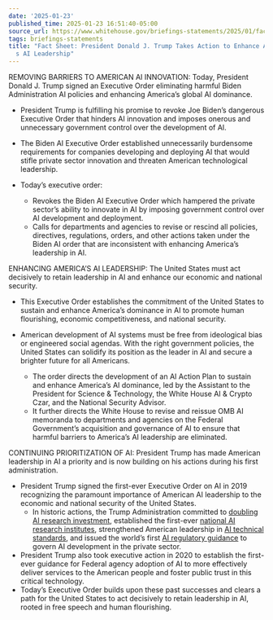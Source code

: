 ```yaml
---
date: '2025-01-23'
published_time: 2025-01-23 16:51:40-05:00
source_url: https://www.whitehouse.gov/briefings-statements/2025/01/fact-sheet-president-donald-j-trump-takes-action-to-enhance-americas-ai-leadership/
tags: briefings-statements
title: "Fact Sheet: President Donald J. Trump Takes Action to Enhance America\u2019\
  s AI Leadership"
---
```

 
REMOVING BARRIERS TO AMERICAN AI INNOVATION: Today, President Donald J.
Trump signed an Executive Order eliminating harmful Biden Administration
AI policies and enhancing America’s global AI dominance.

-   President Trump is fulfilling his promise to revoke Joe Biden’s
    dangerous Executive Order that hinders AI innovation and imposes
    onerous and unnecessary government control over the development of
    AI.
-   The Biden AI Executive Order established unnecessarily burdensome
    requirements for companies developing and deploying AI that would
    stifle private sector innovation and threaten American technological
    leadership.
-   Today’s executive order:
    -   Revokes the Biden AI Executive Order which hampered the private
        sector’s ability to innovate in AI by imposing government
        control over AI development and deployment.

    <!-- -->

    -   Calls for departments and agencies to revise or rescind all
        policies, directives, regulations, orders, and other actions
        taken under the Biden AI order that are inconsistent with
        enhancing America’s leadership in AI.

ENHANCING AMERICA’S AI LEADERSHIP: The United States must act decisively
to retain leadership in AI and enhance our economic and national
security.

-   This Executive Order establishes the commitment of the United States
    to sustain and enhance America’s dominance in AI to promote human
    flourishing, economic competitiveness, and national security.
-   American development of AI systems must be free from ideological
    bias or engineered social agendas. With the right government
    policies, the United States can solidify its position as the leader
    in AI and secure a brighter future for all Americans.
    -   The order directs the development of an AI Action Plan to
        sustain and enhance America’s AI dominance, led by the Assistant
        to the President for Science & Technology, the White House AI &
        Crypto Czar, and the National Security Advisor.

    <!-- -->

    -   It further directs the White House to revise and reissue OMB AI
        memoranda to departments and agencies on the Federal
        Government’s acquisition and governance of AI to ensure that
        harmful barriers to America’s AI leadership are eliminated.

CONTINUING PRIORITIZATION OF AI: President Trump has made American
leadership in AI a priority and is now building on his actions during
his first administration.

-   President Trump signed the first-ever Executive Order on AI in 2019
    recognizing the paramount importance of American AI leadership to
    the economic and national security of the United States.
    -   In historic actions, the Trump Administration committed to
        [doubling AI research
        investment](https://trumpwhitehouse.archives.gov/briefings-statements/president-trumps-fy-2021-budget-commits-double-investments-key-industries-future/),
        established the first-ever [national AI research
        institutes](https://trumpwhitehouse.archives.gov/articles/trump-administration-investing-1-billion-research-institutes-advance-industries-future/),
        strengthened American leadership in [AI technical
        standards](https://www.nist.gov/system/files/documents/2019/08/10/ai_standards_fedengagement_plan_9aug2019.pdf),
        and issued the world’s first [AI regulatory
        guidance](https://trumpwhitehouse.archives.gov/articles/ai-that-reflects-american-values/)
        to govern AI development in the private sector.
-   President Trump also took executive action in 2020 to establish the
    first-ever guidance for Federal agency adoption of AI to more
    effectively deliver services to the American people and foster
    public trust in this critical technology.
-   Today’s Executive Order builds upon these past successes and clears
    a path for the United States to act decisively to retain leadership
    in AI, rooted in free speech and human flourishing.
